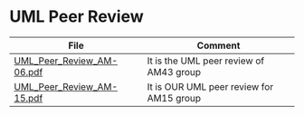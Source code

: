 # UML Peer Review

| File                                                                                                                                                           | Comment                                  |
|----------------------------------------------------------------------------------------------------------------------------------------------------------------|------------------------------------------|
| [UML_Peer_Review_AM-06.pdf](https://github.com/federicodeintrona/IS23-AM06/blob/main/Deliverables/Peer%20Review/UML%20Peer%20Review/UML_Peer_Review_AM-06.pdf) | It is the UML peer review of AM43 group  |
| [UML_Peer_Review_AM-15.pdf](https://github.com/federicodeintrona/IS23-AM06/blob/main/Deliverables/Peer%20Review/UML%20Peer%20Review/UML_Peer_Review_AM-15.pdf) | It is OUR UML peer review for AM15 group |
